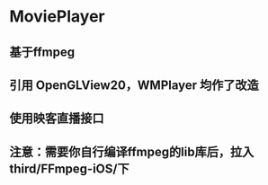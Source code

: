 # MoviePlayer

## 基于ffmpeg

## 引用 OpenGLView20，WMPlayer 均作了改造

## 使用映客直播接口

## 注意：需要你自行编译ffmpeg的lib库后，拉入third/FFmpeg-iOS/下
